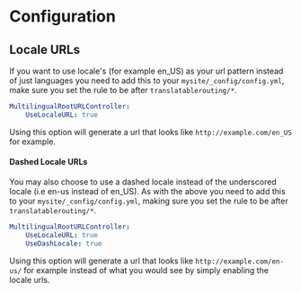 Configuration
=================
## Locale URLs
If you want to use locale's (for example en_US) as your url pattern instead of just languages you need to add this to your ``mysite/_config/config.yml``, make sure you set the rule to be after ``translatablerouting/*``.

```yml
MultilingualRootURLController:
    UseLocaleURL: true
```

Using this option will generate a url that looks like ``http://example.com/en_US`` for example.


#### Dashed Locale URLs
You may also choose to use a dashed locale instead of the underscored locale (i.e en-us instead of en_US). As with the above you need to add this to your ``mysite/_config/config.yml``, making sure you set the rule to be after ``translatablerouting/*``.

```yml
MultilingualRootURLController:
    UseLocaleURL: true
    UseDashLocale: true
```

Using this option will generate a url that looks like ``http://example.com/en-us/`` for example instead of what you would see by simply enabling the locale urls.
